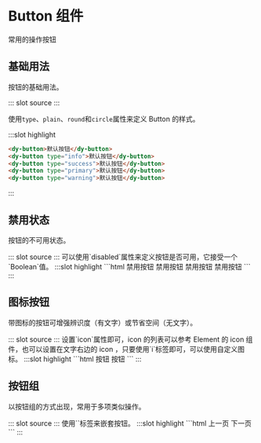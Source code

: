# Button 组件

常用的操作按钮

## 基础用法

按钮的基础用法。

<demo-block>
::: slot source
<button-test1></button-test1>
:::

使用`type`、`plain`、`round`和`circle`属性来定义 Button 的样式。

:::slot highlight

```html
<dy-button>默认按钮</dy-button>
<dy-button type="info">默认按钮</dy-button>
<dy-button type="success">默认按钮</dy-button>
<dy-button type="primary">默认按钮</dy-button>
<dy-button type="warning">默认按钮</dy-button>
```

:::
</demo-block>

## 禁用状态

按钮的不可用状态。

<demo-block>
::: slot source
<button-disabled></button-disabled>
:::
可以使用`disabled`属性来定义按钮是否可用，它接受一个`Boolean`值。
:::slot highlight
```html
<dy-button type="info" disabled>禁用按钮</dy-button>
<dy-button type="success" disabled>禁用按钮</dy-button>
<dy-button type="primary" disabled>禁用按钮</dy-button>
<dy-button type="warning" disabled>禁用按钮</dy-button>
```
:::
</demo-block>

## 图标按钮

带图标的按钮可增强辨识度（有文字）或节省空间（无文字）。

<demo-block>
::: slot source
<button-icon></button-icon>
:::
设置`icon`属性即可，icon 的列表可以参考 Element 的 icon 组件，也可以设置在文字右边的 icon ，只要使用`i`标签即可，可以使用自定义图标。
:::slot highlight
```html
<dy-button type="primary" icon="dy-icon-edit"></dy-button>
<dy-button type="success" icon="dy-icon-share"></dy-button>
<dy-button type="warning" icon="dy-icon-refresh"></dy-button>
<dy-button type="primary" icon="dy-icon-play" icon-position="left">按钮</dy-button>
<dy-button type="primary" icon="dy-icon-star" icon-position="right">按钮</dy-button>
```
:::
</demo-block>

## 按钮组

以按钮组的方式出现，常用于多项类似操作。

<demo-block>
::: slot source
<button-group></button-group>
:::
使用`<dy-button-group>`标签来嵌套按钮。
:::slot highlight
```html
<dy-button-group>
    <dy-button type="primary" icon="dy-icon-arrow-left" icon-position="left">上一页</dy-button>
    <dy-button type="primary" icon="dy-icon-arrow-right" icon-position="right">下一页</dy-button>
</dy-button-group>
<dy-button-group>
    <dy-button type="primary" icon="dy-icon-edit" icon-position="left" ></dy-button>
    <dy-button type="primary" icon="dy-icon-share" icon-position="right"></dy-button>
    <dy-button type="primary" icon="dy-icon-setting" icon-position="right"></dy-button>
</dy-button-group>
```
:::
</demo-block>
